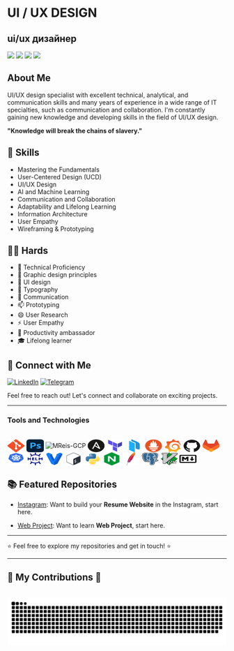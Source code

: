 # UI / UX   DESIGN

## ui/ux дизайнер

<p align="left">
    <a href="https://t.me/Marya_sol"><img src="https://badgen.net/badge/icon/%40Marya_sol28?icon=telegram&label=TG" /></a>
    <a href="https://www.linkedin.com/in/мария-федотова-a4a875281"><img src="https://badgen.net/badge/blog/linkedin/green?icon=chrome&label" /></a>
    <a href="https://www.behance.net/gallery/212229911"><img src="https://badgen.net/badge/blog/behance/green?icon=chrome&label" /></a>
    <a href="https://instagram.com/designer_site123"><img src="https://badgen.net/badge/blog/icon/%designer_site123?icon=instagram&label=Inst" /></a>
</p>

## About Me
UI/UX design specialist with excellent technical, analytical, and communication skills and many years of experience in a wide range of IT specialties, such as communication and collaboration. I'm constantly gaining new knowledge and developing skills in the field of UI/UX design.

**"Knowledge will break the chains of slavery."**

## 🚀 Skills

- Mastering the Fundamentals
- User-Centered Design (UCD)
- UI/UX Design
- AI and Machine Learning
- Communication and Collaboration
- Adaptability and Lifelong Learning
- Information Architecture
- User Empathy
- Wireframing & Prototyping

## 🙋‍♂️ Hards

- 🔭  Technical Proficiency
- 🌱  Graphic design principles
- 👯  UI design
- 🤔  Typography
- 💬  Communication
- 📫  Prototyping
- 😄  User Research
- ⚡  User Empathy
- 🚀  Productivity ambassador  
- 🎓  Lifelong learner

## 🔗 Connect with Me

[<img src="./assets/linkedin-48x48.png" alt="LinkedIn" width="40" height="40">](https://linkedin.com/in/мария-федотова-a4a875281)
[<img src="./assets/telegram.svg" alt="Telegram" width="40" height="40">](https://t.me/Marya_sol)

Feel free to reach out! Let's connect and collaborate on exciting projects.

---

### Tools and Technologies
  
<div style="display: inline_block"><br>
  <img align="center" alt="MReis-Git" height="30" width="40" src="https://raw.githubusercontent.com/devicons/devicon/master/icons/git/git-original.svg">
  <img align="center" alt="MReis-Docker" height="30" width="40" src="https://raw.githubusercontent.com/devicons/devicon/master/icons/photoshop/photoshop-original.svg">
  <img align="center" alt="MReis-GCP" height="30" width="40" src="https://raw.githubusercontent.com/devicons/devicon/master/icons/coreldraw/coreldraw-original.svg">
  <img align="center" alt="MReis-Ansible" height="30" width="40" src="https://raw.githubusercontent.com/devicons/devicon/master/icons/ansible/ansible-original.svg">
  <img align="center" alt="MReis-Terraform" height="30" width="40" src="https://raw.githubusercontent.com/devicons/devicon/master/icons/terraform/terraform-original.svg">
  <img align="center" alt="MReis-Packer" height="30" width="40" src="https://raw.githubusercontent.com/devicons/devicon/master/icons/packer/packer-original.svg">
  <img align="center" alt="MReis-Prometheus" height="30" width="40" src="https://raw.githubusercontent.com/cncf/artwork/main/projects/prometheus/icon/color/prometheus-icon-color.svg">
  <img align="center" alt="MReis-Grafana" height="30" width="40" src="https://raw.githubusercontent.com/devicons/devicon/master/icons/grafana/grafana-original.svg">
  <img align="center" alt="MReis-GitHub" height="30" width="40" src="https://raw.githubusercontent.com/devicons/devicon/master/icons/github/github-original.svg">
  <img align="center" alt="MReis-GitLab" height="30" width="40" src="https://raw.githubusercontent.com/devicons/devicon/master/icons/gitlab/gitlab-original.svg">
  <img align="center" alt="MReis-Kubernetes" height="30" width="40" src="https://raw.githubusercontent.com/cncf/artwork/main/projects/kubernetes/icon/color/kubernetes-icon-color.svg">
  <img align="center" alt="MReis-Helm" height="30" width="40" src="https://raw.githubusercontent.com/cncf/artwork/main/projects/helm/icon/color/helm-icon-color.svg">
  <img align="center" alt="MReis-Vagrant" height="30" width="40" src="https://raw.githubusercontent.com/devicons/devicon/master/icons/vagrant/vagrant-original.svg">
  <img align="center" alt="MReis-Bash" height="30" width="40" src="https://raw.githubusercontent.com/devicons/devicon/master/icons/bash/bash-original.svg">
  <img align="center" alt="MReis-Python" height="30" width="40" src="https://raw.githubusercontent.com/devicons/devicon/master/icons/python/python-original.svg">
  <img align="center" alt="MReis-Nginx" height="30" width="40" src="https://raw.githubusercontent.com/devicons/devicon/master/icons/nginx/nginx-original.svg">
  <img align="center" alt="MReis-Apache" height="30" width="40" src="https://raw.githubusercontent.com/devicons/devicon/master/icons/apache/apache-original.svg">
  <img align="center" alt="MReis-PostgreSQL" height="30" width="40" src="https://raw.githubusercontent.com/devicons/devicon/master/icons/postgresql/postgresql-original.svg">
  <img align="center" alt="MReis-Vim" height="30" width="40" src="https://raw.githubusercontent.com/devicons/devicon/master/icons/vim/vim-original.svg">
  <img align="center" alt="MReis-Markdown" height="30" width="40" src="https://raw.githubusercontent.com/devicons/devicon/master/icons/markdown/markdown-original.svg">
</div>

## 📚 Featured Repositories

- [Instagram](https://instagram.com/designer_site123): Want to build your **Resume Website** in the Instagram, start here.

- [Web Project](https://www.behance.net/gallery/212229911): Want to learn **Web Project**, start here.


---

⭐️ Feel free to explore my repositories and get in touch! ⭐️

---

  <h2>🐍 My Contributions 🐍</h2>
  <br>
  <img alt="snake eating my contributions" src="https://raw.githubusercontent.com/salesp07/salesp07/output/github-contribution-grid-snake.svg" />
  
  <br/>
</div>
